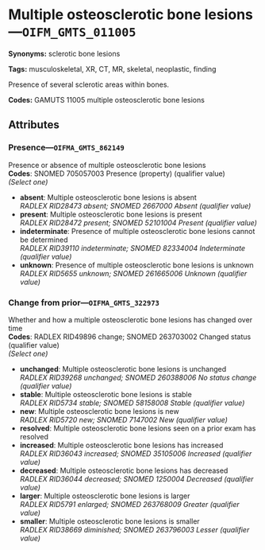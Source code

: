 # Multiple osteosclerotic bone lesions—`OIFM_GMTS_011005`

**Synonyms:** sclerotic bone lesions

**Tags:** musculoskeletal, XR, CT, MR, skeletal, neoplastic, finding

Presence of several sclerotic areas within bones.

**Codes:** GAMUTS 11005 multiple osteosclerotic bone lesions

## Attributes

### Presence—`OIFMA_GMTS_862149`

Presence or absence of multiple osteosclerotic bone lesions  
**Codes**: SNOMED 705057003 Presence (property) (qualifier value)  
*(Select one)*

- **absent**: Multiple osteosclerotic bone lesions is absent  
_RADLEX RID28473 absent; SNOMED 2667000 Absent (qualifier value)_
- **present**: Multiple osteosclerotic bone lesions is present  
_RADLEX RID28472 present; SNOMED 52101004 Present (qualifier value)_
- **indeterminate**: Presence of multiple osteosclerotic bone lesions cannot be determined  
_RADLEX RID39110 indeterminate; SNOMED 82334004 Indeterminate (qualifier value)_
- **unknown**: Presence of multiple osteosclerotic bone lesions is unknown  
_RADLEX RID5655 unknown; SNOMED 261665006 Unknown (qualifier value)_

### Change from prior—`OIFMA_GMTS_322973`

Whether and how a multiple osteosclerotic bone lesions has changed over time  
**Codes**: RADLEX RID49896 change; SNOMED 263703002 Changed status (qualifier value)  
*(Select one)*

- **unchanged**: Multiple osteosclerotic bone lesions is unchanged  
_RADLEX RID39268 unchanged; SNOMED 260388006 No status change (qualifier value)_
- **stable**: Multiple osteosclerotic bone lesions is stable  
_RADLEX RID5734 stable; SNOMED 58158008 Stable (qualifier value)_
- **new**: Multiple osteosclerotic bone lesions is new  
_RADLEX RID5720 new; SNOMED 7147002 New (qualifier value)_
- **resolved**: Multiple osteosclerotic bone lesions seen on a prior exam has resolved  
- **increased**: Multiple osteosclerotic bone lesions has increased  
_RADLEX RID36043 increased; SNOMED 35105006 Increased (qualifier value)_
- **decreased**: Multiple osteosclerotic bone lesions has decreased  
_RADLEX RID36044 decreased; SNOMED 1250004 Decreased (qualifier value)_
- **larger**: Multiple osteosclerotic bone lesions is larger  
_RADLEX RID5791 enlarged; SNOMED 263768009 Greater (qualifier value)_
- **smaller**: Multiple osteosclerotic bone lesions is smaller  
_RADLEX RID38669 diminished; SNOMED 263796003 Lesser (qualifier value)_